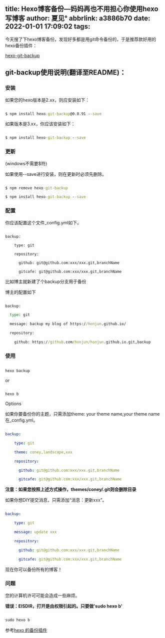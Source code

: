 title: Hexo博客备份—妈妈再也不用担心你使用hexo写博客
author: 夏见°
abbrlink: a3886b70
date: 2022-01-01 17:09:02
tags:
---
今天搜了下hexo博客备份，发现好多都是用git命令备份的，于是推荐款好用的hexo备份插件：

[hexo-git-backup](https://github.com/coneycode/hexo-git-backup)

## **git-backup使用说明(翻译至README)：**

### **安装**

如果您的hexo版本是2.xx，则应安装如下：

```cmd

$ npm install hexo-git-backup@0.0.91 --save

```

如果版本是3.xx，你应该安装如下：

```cmd

$ npm install hexo-git-backup --save

```

### **更新**

(windows不需要$符)

如果使用--save进行安装，则在更新时必须先删除。

```cmd

$ npm remove hexo-git-backup

$ npm install hexo-git-backup --save

```

### **配置**

你应该配置这个文件_config.yml如下。

```

backup:

    type: git

    repository:

      github: git@github.com:xxx/xxx.git,branchName

      gitcafe: git@github.com:xxx/xxx.git,branchName

```

比如博主就新建了个backup分支用于备份

博主的配置如下

```cmd

backup:

  type: git

  message: backup my blog of https://honjun.github.io/

  repository:

    github: https://github.com/honjun/honjun.github.io.git,backup

```

### **使用**

```cmd

hexo backup

```

or

```cmd

hexo b

```

Options

如果你要备份你的主题，只需添加theme: your theme name,your theme name在_config.yml。

```yml

backup:

    type: git

    theme: coney,landscape,xxx

    repository:

      github: git@github.com:xxx/xxx.git,branchName

      gitcafe: git@github.com:xxx/xxx.git,branchName

```

**注意：如果您按照上述方式操作，themes/coney/.git则会删除目录**

如果你想DIY提交消息，只需添加“消息：更新xxx”。

```yml

backup:

    type: git

    message: update xxx

    repository:

      github: git@github.com:xxx/xxx.git,branchName

      gitcafe: git@github.com:xxx/xxx.git,branchName

```

现在你可以备份所有的博客！

### **问题**

您的计算机许可可能会造成一些麻烦。

**错误：EISDIR，打开是由权限引起的。只要做'sudo hexo b'**

```cmd

sudo hexo b

```

参考[hexo 的备份插件](https://www.v2ex.com/t/143022)
